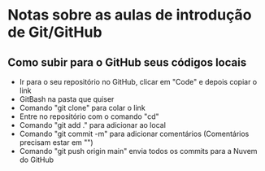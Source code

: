 # Notas sobre as aulas de introdução de Git/GitHub

## Como subir para o GitHub seus códigos locais

- Ir para o seu repositório no GitHub, clicar em "Code" e depois copiar o link
- GitBash na pasta que quiser 
- Comando "git clone" para colar o link
- Entre no repositório com o comando "cd"
- Comando "git add ." para adicionar ao local
- Comando "git commit -m" para adicionar comentários (Comentários precisam estar em "")
- Comando "git push origin main" envia todos os commits para a Nuvem do GitHub
